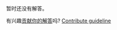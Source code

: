 
暂时还没有解答。

有兴趣[贡献你的解答](https://github.com/BFEdev/BFE.dev-solutions/blob/main/typescript/capitalize_zh.md)吗? [Contribute guideline](https://github.com/BFEdev/BFE.dev-solutions#how-to-contribute)
